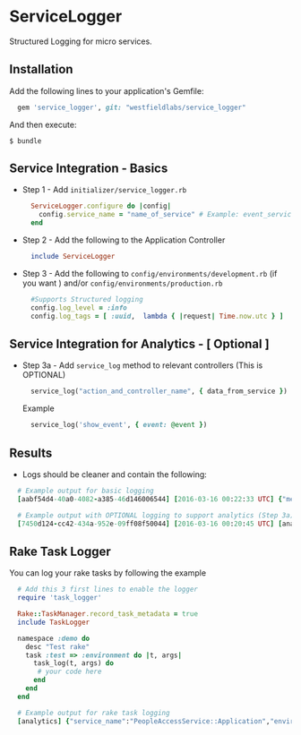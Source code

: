 # ServiceLogger

Structured Logging for micro services.

## Installation

Add the following lines to your application's Gemfile:

```ruby
  gem 'service_logger', git: "westfieldlabs/service_logger"
```

And then execute:

    $ bundle

## Service Integration - Basics

  - Step 1 - Add `initializer/service_logger.rb`
    ```ruby
      ServiceLogger.configure do |config|
        config.service_name = "name_of_service" # Example: event_service
      end
    ```

  - Step 2 - Add the following to the Application Controller
    ```ruby
      include ServiceLogger
    ```

  - Step 3 - Add the following to `config/environments/development.rb` (if you want ) and/or `config/environments/production.rb`

    ```ruby
      #Supports Structured logging
      config.log_level = :info
      config.log_tags = [ :uuid,  lambda { |request| Time.now.utc } ]
    ```

## Service Integration for Analytics - [ Optional ]

  - Step 3a - Add `service_log` method to relevant controllers (This is OPTIONAL)

    ```ruby
      service_log("action_and_controller_name", { data_from_service })
      ```

    Example
    ```ruby
      service_log('show_event', { event: @event })
      ```

## Results

- Logs should be cleaner and contain the following:

```ruby
  # Example output for basic logging
  [aabf54d4-40a0-4082-a385-46d146006544] [2016-03-16 00:22:33 UTC] {"method":"GET","path":"/events","format":"json","controller":"api/v1/events","action":"index","status":200,"duration":80.08,"view":43.54,"db":12.6,"service_name":"event_service","environment":"development", params:{"name": "Bespoke Tech Talk" "sensitive_field": "[FILTERED]"}}
```

```ruby
  # Example output with OPTIONAL logging to support analytics (Step 3a)
  [7450d124-cc42-434a-952e-09ff08f50044] [2016-03-16 00:20:45 UTC] [analytics] {"service_name":"event_service","environment":"development","event":"index_of_events","event_details":{"events_count":10}}
```

## Rake Task Logger

You can log your rake tasks by following the example

```ruby
  # Add this 3 first lines to enable the logger
  require 'task_logger'

  Rake::TaskManager.record_task_metadata = true
  include TaskLogger

  namespace :demo do
    desc "Test rake"
    task :test => :environment do |t, args|
      task_log(t, args) do
       # your code here
      end
    end
  end
```

```ruby
  # Example output for rake task logging
  [analytics] {"service_name":"PeopleAccessService::Application","environment":{"name":"development"},"version":"1.3.0","event":"RAKE_TASK","event_details":{"task_name":"demo:test","arguments":["some arguments"],"starts_at":"2016-10-14T16:40:34-03:00","ends_at":"2016-10-14T16:40:34-03:00","duration":1.0001357,"errors":{"message":"Error Message","error_type":"Error Type"}}}
```
